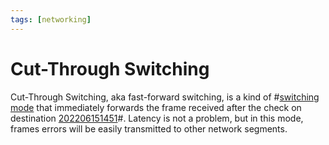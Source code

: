 ```yaml
---
tags: [networking]
---
```


# Cut-Through Switching

Cut-Through Switching, aka fast-forward switching, is a kind of #[switching mode](202207051907.md) that immediately forwards the frame received after the check on destination [202206151451](202206151451.md)#. Latency is not a problem, but in this mode, frames errors will be easily transmitted to other network segments.